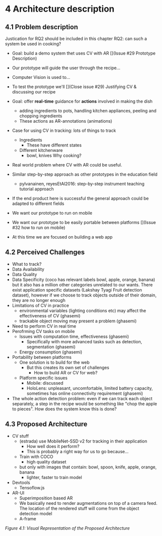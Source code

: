 # 4 Architecture description

## 4.1 Problem description

Justication for RQ2 should be included in this chapter
RQ2: can such a system be used in cooking?
 - Goal: build a demo system thet uses CV with AR
[](Issue #29 Prototype Description)
 - Our prototype will guide the user through the recipe...
 - Computer Vision is used to...
 - To test the prototype we'll
[](Close issue #29)
Justifying CV & discussing our recipe
 - Goal: offer **real-time** guidance for **actions** involved in making the dish
   - adding ingredients to pots, handling kitchen appliances, peeling and chopping ingredients
   - These actions as AR-annotations (animations)
 - Case for using CV in tracking: lots of things to track
   - Ingredients
     - These have different states
   - Different kitchenware
     - bowl, knives
Why cooking?
 - Real world problem where CV with AR could be useful.
 - Similar step-by-step approach as other prototypes in the education field
   - pylvanainen, reyesEtAl2016: step-by-step instrument teaching tutorial approach
 - If the end product here is successful the general approach could be adapted to different fields

 - We want our prototype to run on mobile
 - We want our prototype to be easily portable between platforms
[](Issue #32 how to run on mobile)
 - At this time we are focused on building a web app

## 4.2 Perceived Challenges 

 - What to track?
 - Data Availability
 - Data Quality
 - Data Specificity (coco has relevant labels bowl, apple, orange, banana) but it also has a million other categories unrelated to our wants. There exist application specific datasets (Lakshay Tyagi Fruit detection dataset), however if we choose to track objects outside of their domain, they are no longer enough
 - Limitations of CV in practice
   - environmental variables (lighting conditions etc) may affect the effectiveness of CV (ghasemi)
   - trackable object moving may present a problem (ghasemi)
 - Need to perform CV in real time
 - Perofrming CV tasks on mobile
   - Issues with computation time, effectiveness (ghasemi)
     - Specifically with more advanced tasks such as detection, segmentation (ghasemi)
   - Energy consumption (ghasemi)
 - Portability between platforms
   - One solution is to build for the web
     - But this creates its own set of challenges
       - How to build AR or CV for web?
   - Platform specific issues
     - Mobile: discussed
     - HoloLens: unpleasant, uncomfortable, limited battery capacity, sometimes has online connectivity requirement (ghasemi)
 - The whole action detection problem: even if we can track each object separately, a step in the recipe would be something like "chop the apple to pieces". How does the system know this is done?

## 4.3 Proposed Architecture

 - CV stuff
   - (estrada) use MobileNet-SSD v2 for tracking in their application
     - How well does it perform?
     - This is probably a right way for us to go because...
   - Train with COCO
     - high quality dataset
   - but only with images that contain: bowl, spoon, knife, apple, orange, banana
     - lighter, faster to train model
 - Devtools
   - Tensoflow.js
 - AR-UI
   - Superimposition based AR
   - We basically need to render augmentations on top of a camera feed. The location of the rendered stuff will come from the object detection model
   - A-frame

*Figure 4.1: Visual Representation of the Proposed Architecture*
